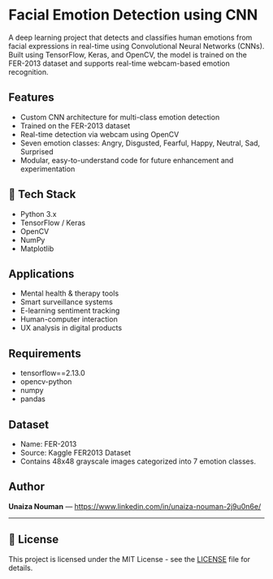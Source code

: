 # Facial Emotion Detection using CNN

A deep learning project that detects and classifies human emotions from facial expressions in real-time using Convolutional Neural Networks (CNNs). Built using TensorFlow, Keras, and OpenCV, the model is trained on the FER-2013 dataset and supports real-time webcam-based emotion recognition.

## Features

- Custom CNN architecture for multi-class emotion detection  
- Trained on the FER-2013 dataset  
- Real-time detection via webcam using OpenCV  
- Seven emotion classes: Angry, Disgusted, Fearful, Happy, Neutral, Sad, Surprised  
- Modular, easy-to-understand code for future enhancement and experimentation

## 🔧 Tech Stack

- Python 3.x  
- TensorFlow / Keras  
- OpenCV  
- NumPy  
- Matplotlib  

## Applications

- Mental health & therapy tools  
- Smart surveillance systems  
- E-learning sentiment tracking  
- Human-computer interaction  
- UX analysis in digital products

## Requirements

- tensorflow==2.13.0
- opencv-python
- numpy
- pandas

## Dataset

- Name: FER-2013
- Source: Kaggle FER2013 Dataset
- Contains 48x48 grayscale images categorized into 7 emotion classes.

## Author

**Unaiza Nouman** — https://www.linkedin.com/in/unaiza-nouman-2j9u0n6e/

---

## 📄 License

This project is licensed under the MIT License - see the [LICENSE](LICENSE) file for details.
